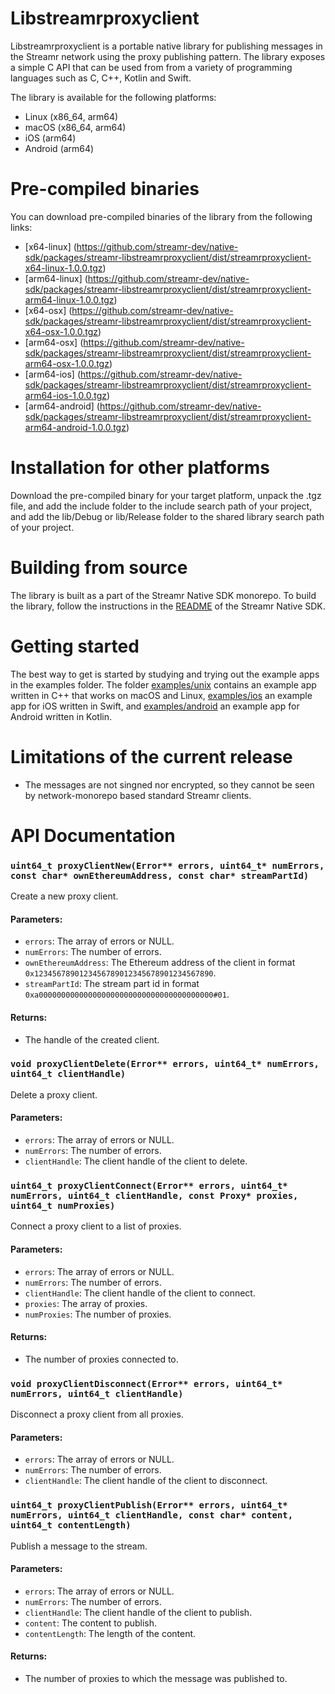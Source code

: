 # Libstreamrproxyclient

Libstreamrproxyclient is a portable native library for publishing messages in the Streamr network using the proxy publishing pattern. The library exposes a simple C API that can be used from from a variety of programming languages such as C, C++, Kotlin and Swift.

The library is available for the following platforms:

- Linux (x86_64, arm64)
- macOS (x86_64, arm64)
- iOS (arm64)
- Android (arm64)

# Pre-compiled binaries

You can download pre-compiled binaries of the library from the following links:
- [x64-linux] (https://github.com/streamr-dev/native-sdk/packages/streamr-libstreamrproxyclient/dist/streamrproxyclient-x64-linux-1.0.0.tgz) 
- [arm64-linux] (https://github.com/streamr-dev/native-sdk/packages/streamr-libstreamrproxyclient/dist/streamrproxyclient-arm64-linux-1.0.0.tgz)
- [x64-osx] (https://github.com/streamr-dev/native-sdk/packages/streamr-libstreamrproxyclient/dist/streamrproxyclient-x64-osx-1.0.0.tgz)
- [arm64-osx] (https://github.com/streamr-dev/native-sdk/packages/streamr-libstreamrproxyclient/dist/streamrproxyclient-arm64-osx-1.0.0.tgz)
- [arm64-ios] (https://github.com/streamr-dev/native-sdk/packages/streamr-libstreamrproxyclient/dist/streamrproxyclient-arm64-ios-1.0.0.tgz)
- [arm64-android] (https://github.com/streamr-dev/native-sdk/packages/streamr-libstreamrproxyclient/dist/streamrproxyclient-arm64-android-1.0.0.tgz)

# Installation for other platforms

Download the pre-compiled binary for your target platform, unpack the .tgz file, and add the include folder to the include search path of your project, and add the lib/Debug or lib/Release folder to the shared library search path of your project.

# Building from source

The library is built as a part of the Streamr Native SDK monorepo. To build the library, follow the instructions in the [README](https://github.com/streamr-dev/native-sdk/blob/main/README.md) of the Streamr Native SDK.

# Getting started

The best way to get is started by studying and trying out the example apps in the examples folder. The folder [examples/unix](examples/unix) contains an example app written in C++ that works on macOS and Linux, [examples/ios](examples/ios) an example app for iOS written in Swift, and [examples/android](examples/android) an example app for Android written in Kotlin.

# Limitations of the current release

* The messages are not singned nor encrypted, so they cannot be seen by network-monorepo based standard Streamr clients.

# API Documentation

### `uint64_t proxyClientNew(Error** errors, uint64_t* numErrors, const char* ownEthereumAddress, const char* streamPartId)`

Create a new proxy client.

#### Parameters:
- `errors`: The array of errors or NULL.
- `numErrors`: The number of errors.
- `ownEthereumAddress`: The Ethereum address of the client in format `0x1234567890123456789012345678901234567890`.
- `streamPartId`: The stream part id in format `0xa000000000000000000000000000000000000000#01`.

#### Returns:
- The handle of the created client.

### `void proxyClientDelete(Error** errors, uint64_t* numErrors, uint64_t clientHandle)`

Delete a proxy client.

#### Parameters:
- `errors`: The array of errors or NULL.
- `numErrors`: The number of errors.
- `clientHandle`: The client handle of the client to delete.

### `uint64_t proxyClientConnect(Error** errors, uint64_t* numErrors, uint64_t clientHandle, const Proxy* proxies, uint64_t numProxies)`

Connect a proxy client to a list of proxies.

#### Parameters:
- `errors`: The array of errors or NULL.
- `numErrors`: The number of errors.
- `clientHandle`: The client handle of the client to connect.
- `proxies`: The array of proxies.
- `numProxies`: The number of proxies.

#### Returns:
- The number of proxies connected to.

### `void proxyClientDisconnect(Error** errors, uint64_t* numErrors, uint64_t clientHandle)`

Disconnect a proxy client from all proxies.

#### Parameters:
- `errors`: The array of errors or NULL.
- `numErrors`: The number of errors.
- `clientHandle`: The client handle of the client to disconnect.

### `uint64_t proxyClientPublish(Error** errors, uint64_t* numErrors, uint64_t clientHandle, const char* content, uint64_t contentLength)`

Publish a message to the stream.

#### Parameters:
- `errors`: The array of errors or NULL.
- `numErrors`: The number of errors.
- `clientHandle`: The client handle of the client to publish.
- `content`: The content to publish.
- `contentLength`: The length of the content.

#### Returns:
- The number of proxies to which the message was published to.








